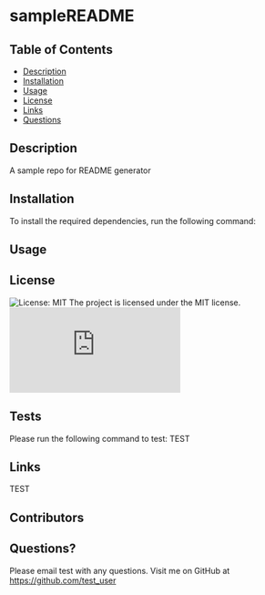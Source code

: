 # sampleREADME

  ## Table of Contents
  
 * [Description](#description)
 * [Installation](#installation)
 * [Usage](#usage)
 * [License](#license)
 * [Links](#links)
 * [Questions](#questions)

  ## Description
  A sample repo for README generator

  ## Installation
  To install the required dependencies, run the following command:
  

  ## Usage
  

  
  ## License
  ![License: MIT](https://img.shields.io/badge/License-MIT-yellow.svg)
  The project is licensed under the MIT license.
  ![License: MIT](https://www.mit.edu/~amini/LICENSE.md)
  

  ## Tests
  Please run the following command to test:
  TEST

  ## Links
  TEST

  ## Contributors
  

  ## Questions?
  Please email test with any questions.
  Visit me on GitHub at https://github.com/test_user
  